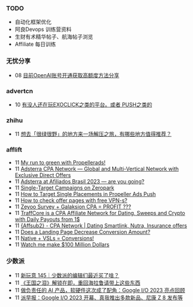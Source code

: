 ### TODO
-  自动化框架优化
-  阿良Devops 训练营资料
-  生财有术精华帖子、航海帖子浏览
-  Affiliate 每日训练

### 无忧分享
<!-- ruyo:START -->
-  08 [目前OpenAI账号开通获取高额度方法分享](https://51.ruyo.net/18360.html)<!-- ruyo:END -->

### advertcn
<!-- advertcn:START -->
-  10 [有没人还在玩EXOCLICK之类的平台。或者 PUSH之类的](https://www.advertcn.com/forum.php?mod=viewthread&tid=110322)<!-- advertcn:END -->

### zhihu
<!-- zhihu:START -->
-  11 [想去「很绿很野」的地方来一场解压之旅，有哪些地方值得推荐？](http://www.zhihu.com/question/599400298/answer/3022509421?utm_campaign=rss&utm_medium=rss&utm_source=rss&utm_content=title)<!-- zhihu:END -->

### afflift
<!-- afflift:START -->
-  11 [My run to green with Propellerads!](https://afflift.com/f/threads/my-run-to-green-with-propellerads.10440/)
-  11 [Adsterra CPA Network — Global and Multi-Vertical Network with Exclusive Direct Offers](https://afflift.com/f/threads/adsterra-cpa-network-%E2%80%94-global-and-multi-vertical-network-with-exclusive-direct-offers.10001/)
-  11 [Adsterra at Afiliados Brasil 2023 — are you going?](https://afflift.com/f/threads/adsterra-at-afiliados-brasil-2023-%E2%80%94-are-you-going.10918/)
-  11 [Single-Target Campaigns on Zeropark](https://afflift.com/f/threads/single-target-campaigns-on-zeropark.10720/)
-  11 [How to Target Single Placements in Propeller Ads Push](https://afflift.com/f/threads/how-to-target-single-placements-in-propeller-ads-push.10869/)
-  11 [How to check offer pages with free VPN-s?](https://afflift.com/f/threads/how-to-check-offer-pages-with-free-vpn-s.10917/)
-  11 [Zeyoo Survey + Galaksion CPA = PROFIT ???](https://afflift.com/f/threads/zeyoo-survey-galaksion-cpa-profit.10574/)
-  11 [TraffCore is a CPA Affiliate Network for Dating, Sweeps and Crypto with Daily Payouts from 1$](https://afflift.com/f/threads/traffcore-is-a-cpa-affiliate-network-for-dating-sweeps-and-crypto-with-daily-payouts-from-1.8700/)
-  11 [{Affsub2}  - CPA Network | Dating Smartlink, Nutra, Insurance offers](https://afflift.com/f/threads/affsub2-cpa-network-dating-smartlink-nutra-insurance-offers.9010/)
-  11 [Does a Landing Page Decrease Conversion Amount?](https://afflift.com/f/threads/does-a-landing-page-decrease-conversion-amount.10912/)
-  11 [Native + VSLs = Conversions!](https://afflift.com/f/threads/native-vsls-conversions.10913/)
-  11 [Watch me make $100 Million Dollars](https://afflift.com/f/threads/watch-me-make-100-million-dollars.10915/)<!-- afflift:END -->

### 少数派
<!-- sspai:START -->
-  11 [新玩意 145｜少数派的编辑们最近买了啥？](https://sspai.com/post/79757)
-  11 [《王国之泪》解锁在即，重回海拉鲁请带上这些东西](https://sspai.com/post/79753)
-  11 [做负责任的 AI 产品，软硬件这次成了配角：Google I/O 2023 亮点回顾](https://sspai.com/post/79751)
-  11 [派早报：Google I/O 2023 开幕、真我推出多款新品、尼康 Z 8 发布等](https://sspai.com/post/79749)<!-- sspai:END -->
